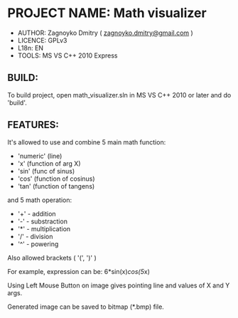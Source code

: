 PROJECT NAME: Math visualizer
================================================================================
- AUTHOR:  Zagnoyko Dmitry ( zagnoyko.dmitry@gmail.com )
- LICENCE: GPLv3
- L18n:    EN
- TOOLS:   MS VS C++ 2010 Express

BUILD: 
--------------------------------------------------------------------------------
To build project, open math_visualizer.sln in MS VS C++ 2010 or later and do 
'build'.

FEATURES:
--------------------------------------------------------------------------------
It's allowed to use and combine 5 main math function:
- 'numeric' (line)
- 'x'   (function of arg X)
- 'sin' (func of sinus)
- 'cos' (function of cosinus)
- 'tan' (function of tangens)

and 5 math operation:
- '+' - addition
- '-' - substraction
- '*' - multiplication
- '/' - division
- '^' - powering

Also allowed brackets ( '(', ')' )

For example, expression can be: 6*sin(x)*cos(5*x)

Using Left Mouse Button on image gives pointing line and values of X and Y args.

Generated image can be saved to bitmap (*.bmp) file.
